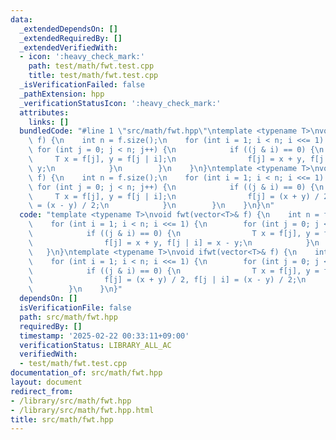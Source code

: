 ```yaml
---
data:
  _extendedDependsOn: []
  _extendedRequiredBy: []
  _extendedVerifiedWith:
  - icon: ':heavy_check_mark:'
    path: test/math/fwt.test.cpp
    title: test/math/fwt.test.cpp
  _isVerificationFailed: false
  _pathExtension: hpp
  _verificationStatusIcon: ':heavy_check_mark:'
  attributes:
    links: []
  bundledCode: "#line 1 \"src/math/fwt.hpp\"\ntemplate <typename T>\nvoid fwt(vector<T>&\
    \ f) {\n    int n = f.size();\n    for (int i = 1; i < n; i <<= 1) {\n       \
    \ for (int j = 0; j < n; j++) {\n            if ((j & i) == 0) {\n           \
    \     T x = f[j], y = f[j | i];\n                f[j] = x + y, f[j | i] = x -\
    \ y;\n            }\n        }\n    }\n}\ntemplate <typename T>\nvoid ifwt(vector<T>&\
    \ f) {\n    int n = f.size();\n    for (int i = 1; i < n; i <<= 1) {\n       \
    \ for (int j = 0; j < n; j++) {\n            if ((j & i) == 0) {\n           \
    \     T x = f[j], y = f[j | i];\n                f[j] = (x + y) / 2, f[j | i]\
    \ = (x - y) / 2;\n            }\n        }\n    }\n}\n"
  code: "template <typename T>\nvoid fwt(vector<T>& f) {\n    int n = f.size();\n\
    \    for (int i = 1; i < n; i <<= 1) {\n        for (int j = 0; j < n; j++) {\n\
    \            if ((j & i) == 0) {\n                T x = f[j], y = f[j | i];\n\
    \                f[j] = x + y, f[j | i] = x - y;\n            }\n        }\n \
    \   }\n}\ntemplate <typename T>\nvoid ifwt(vector<T>& f) {\n    int n = f.size();\n\
    \    for (int i = 1; i < n; i <<= 1) {\n        for (int j = 0; j < n; j++) {\n\
    \            if ((j & i) == 0) {\n                T x = f[j], y = f[j | i];\n\
    \                f[j] = (x + y) / 2, f[j | i] = (x - y) / 2;\n            }\n\
    \        }\n    }\n}"
  dependsOn: []
  isVerificationFile: false
  path: src/math/fwt.hpp
  requiredBy: []
  timestamp: '2025-02-22 00:33:11+09:00'
  verificationStatus: LIBRARY_ALL_AC
  verifiedWith:
  - test/math/fwt.test.cpp
documentation_of: src/math/fwt.hpp
layout: document
redirect_from:
- /library/src/math/fwt.hpp
- /library/src/math/fwt.hpp.html
title: src/math/fwt.hpp
---
```

